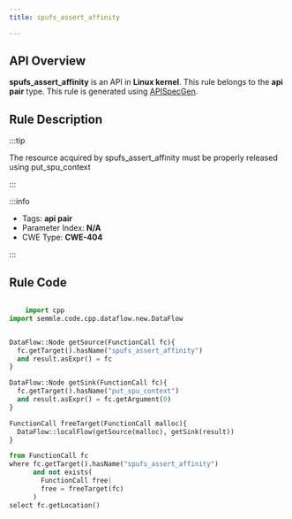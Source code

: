 ```yaml
---
title: spufs_assert_affinity

---
```



## API Overview
**spufs_assert_affinity** is an API in **Linux kernel**. This rule belongs to the **api pair** type. This rule is generated using [APISpecGen](../../tools/APISpecGen).
## Rule Description

:::tip

The resource acquired by spufs_assert_affinity must be properly released using put_spu_context

:::

:::info

- Tags: **api pair**
- Parameter Index: **N/A**
- CWE Type: **CWE-404**

:::

## Rule Code
```python

    import cpp
import semmle.code.cpp.dataflow.new.DataFlow


DataFlow::Node getSource(FunctionCall fc){
  fc.getTarget().hasName("spufs_assert_affinity")
  and result.asExpr() = fc
}

DataFlow::Node getSink(FunctionCall fc){
  fc.getTarget().hasName("put_spu_context")
  and result.asExpr() = fc.getArgument(0)
}

FunctionCall freeTarget(FunctionCall malloc){
  DataFlow::localFlow(getSource(malloc), getSink(result))
}

from FunctionCall fc
where fc.getTarget().hasName("spufs_assert_affinity")
      and not exists(
        FunctionCall free| 
        free = freeTarget(fc)
      )
select fc.getLocation()

    
```